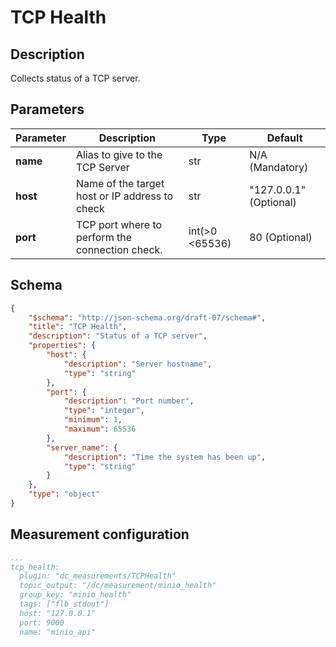# TCP Health

## Description
Collects status of a TCP server.

## Parameters

| Parameter | Description                                     | Type           | Default                |
| --------- | ----------------------------------------------- | -------------- | ---------------------- |
| **name**  | Alias to give to the TCP Server                 | str            | N/A (Mandatory)        |
| **host**  | Name of the target host or IP address to check  | str            | "127.0.0.1" (Optional) |
| **port**  | TCP port where to perform the connection check. | int(>0 <65536) | 80 (Optional)          |

## Schema

```json
{
    "$schema": "http://json-schema.org/draft-07/schema#",
    "title": "TCP Health",
    "description": "Status of a TCP server",
    "properties": {
        "host": {
            "description": "Server hostname",
            "type": "string"
        },
        "port": {
            "description": "Port number",
            "type": "integer",
            "minimum": 1,
            "maximum": 65536
        },
        "server_name": {
            "description": "Time the system has been up",
            "type": "string"
        }
    },
    "type": "object"
}
```

## Measurement configuration

```yaml
...
tcp_health:
  plugin: "dc_measurements/TCPHealth"
  topic_output: "/dc/measurement/minio_health"
  group_key: "minio_health"
  tags: ["flb_stdout"]
  host: "127.0.0.1"
  port: 9000
  name: "minio_api"
```

